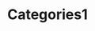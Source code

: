 ---
title: "Categories1"
layout: category
permalink: /categories/categories1/
author_profile: true
taxonomy: Categories1
sidebar:
  nav: "categories"
---